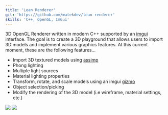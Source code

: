 ```yaml
---
title: 'Lean Renderer'
git: 'https://github.com/matekdev/lean-renderer'
skills: 'C++, OpenGL, ImGui'
---
```


3D OpenGL Renderer written in modern C++ supported by an [imgui](https://github.com/ocornut/imgui) interface. The goal is to create a 3D playground that allows users to import 3D models and implement various graphics features. At this current moment, these are the following features...

- Import 3D textured models using [assimp](https://github.com/assimp/assimp)
- Phong lighting
- Multiple light sources
- Material lighting properties
- Transform, rotate, and scale models using an imgui [gizmo](https://github.com/CedricGuillemet/ImGuizmo)
- Object selection/picking
- Modify the rendering of the 3D model (i.e wireframe, material settings, etc.)

<Img src="ex1.jpg" />
<Img src="ex2.jpg" />
